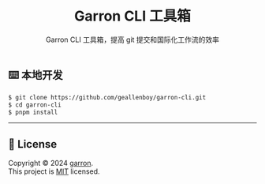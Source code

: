 <div align="center"><a name="readme-top"></a>

<h1 align="center">Garron CLI 工具箱</h1>
Garron CLI 工具箱，提高 git 提交和国际化工作流的效率
</div>

<br/>

## ⌨️ 本地开发

```bash
$ git clone https://github.com/geallenboy/garron-cli.git
$ cd garron-cli
$ pnpm install
```

---

## 📝 License

Copyright © 2024 [garron][profile-link]. <br />
This project is [MIT](./LICENSE) licensed.

<!-- LINK GROUP -->

[back-to-top]: https://img.shields.io/badge/-BACK_TO_TOP-151515?style=flat-square
[profile-link]: https://github.com/geallenboy

